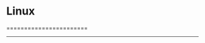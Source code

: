 # Linux
=======================




-----------------------------------------------------------------------------------------------------